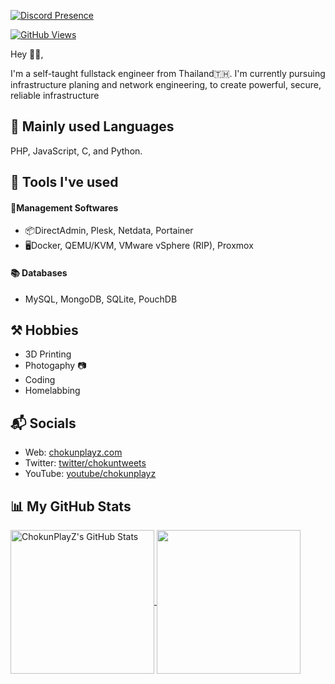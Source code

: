 [![Discord Presence](https://lanyard.cnrad.dev/api/433919983077294084?bg=3e3b5f)](https://discord.com/users/433919983077294084)

[![GitHub Views](https://komarev.com/ghpvc/?username=chokunplayz&color=FAC151)][5]

Hey 👋🏻,

I'm a self-taught fullstack engineer from Thailand🇹🇭. I'm currently pursuing infrastructure planing and network engineering, to create powerful, secure, reliable infrastructure

## 📜 Mainly used Languages
PHP, JavaScript, C, and Python.

## 🧰 Tools I've used
#### 💼Management Softwares
- 📦DirectAdmin, Plesk, Netdata, Portainer
- 🖥Docker, QEMU/KVM, VMware vSphere (RIP), Proxmox 
#### 📚 Databases
- MySQL, MongoDB, SQLite, PouchDB

## ⚒ Hobbies
- 3D Printing
- Photogaphy 📷
- Coding
- Homelabbing

## 📬 Socials

- Web: [chokunplayz.com][1]
- Twitter: [twitter/chokuntweets][2]
- YouTube: [youtube/chokunplayz][3]

## 📊 My GitHub Stats

<a href="https://github.com/ChokunPlayZ">
  <img align="center" src="https://github-readme-stats.vercel.app/api?username=chokunplayz&theme=github_dark" alt="ChokunPlayZ's GitHub Stats" height="230"/>
</a>

<a href="https://github.com/ChokunPlayZ">
  <img align="center" src="https://github-readme-stats.vercel.app/api/top-langs/?username=chokunplayz&theme=github_dark" height="230"/>
</a>

[1]: https://www.chokunplayz.com
[2]: https://twitter.com/intent/follow?screen_name=chokuntweets
[3]: https://www.youtube.com/chokunplayz?sub_confirmation=1
[4]: https://tip.chokunplayz.com/
[5]: https://buy.stripe.com/8wM9C7blfeGvfks7ss
[6]: http://buymeacoffee.com/chokunplayz

